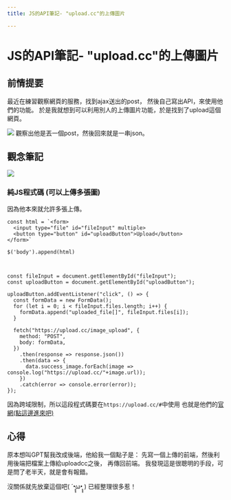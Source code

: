 ```yaml
---
title: JS的API筆記- "upload.cc"的上傳圖片

---
```


# JS的API筆記- "upload.cc"的上傳圖片

## 前情提要

最近在練習觀察網頁的服務，找到ajax送出的post，
然後自己寫出API，來使用他們的功能。
於是我就想到可以利用別人的上傳圖片功能，於是找到了upload這個網頁。

![](https://i.imgur.com/3Bqp1bi.png)
觀察出他是丟一個post，然後回來就是一串json。

## 觀念筆記

![](https://i.imgur.com/Yz9Rt7T.png)

### 純JS程式碼 (可以上傳多張圖)

因為他本來就允許多張上傳。

```
const html = `<form>
  <input type="file" id="fileInput" multiple>
  <button type="button" id="uploadButton">Upload</button>
</form>`

$('body').append(html)



const fileInput = document.getElementById("fileInput");
const uploadButton = document.getElementById("uploadButton");

uploadButton.addEventListener("click", () => {
  const formData = new FormData();
  for (let i = 0; i < fileInput.files.length; i++) {
    formData.append("uploaded_file[]", fileInput.files[i]);
  }

  fetch("https://upload.cc/image_upload", {
    method: "POST",
    body: formData,
  })
    .then(response => response.json())
    .then(data => {
      data.success_image.forEach(image => console.log("https://upload.cc/"+image.url));
    })
    .catch(error => console.error(error));
});

```

因為跨域限制，所以這段程式碼要在`https://upload.cc/#`中使用
也就是他們的[官網(點這邊進來吧)](https://upload.cc/#)

## 心得

原本想叫GPT幫我改成後端，他給我一個點子是：
先寫一個上傳的前端，然後利用後端把檔案上傳給uploadcc之後，
再傳回前端。
我發現這是很聰明的手段，可是問了老半天，就是會有報錯。

沒關係就先放棄這個吧( ´•̥̥̥ω•̥̥̥ )
已經整理很多惹！